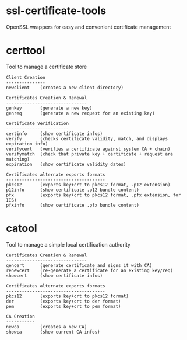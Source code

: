 ssl-certificate-tools
=====================

OpenSSL wrappers for easy and convenient certificate management

certtool
========

Tool to manage a certificate store

	Client Creation
	---------------
	newclient    (creates a new client directory)

	Certificates Creation & Renewal
	-------------------------------
	genkey       (generate a new key)
	genreq       (generate a new request for an existing key)

	Certificate Verification
	------------------------
	certinfo     (show certificate infos)
	verify       (checks certificate validity, match, and displays expiration info)
	verifycert   (verifies a certificate against system CA + chain)
	verifymatch  (check that private key + certificate + request are matching)
	expiration   (show certificate validity dates)

	Certificates alternate exports formats
	--------------------------------------
	pkcs12       (exports key+crt to pkcs12 format, .p12 extension)
	p12info      (show certificate .p12 bundle content)
	pfx          (exports key+crt to pkcs12 format, .pfx extension, for IIS)
	pfxinfo      (show certificate .pfx bundle content)

catool
======

Tool to manage a simple local certification authority

	Certificates Creation & Renewal
	-------------------------------
	gencert      (generate certificate and signs it with CA)
	renewcert    (re-generate a certificate for an existing key/req)
	showcert     (show certificate infos)

	Certificates alternate exports formats
	--------------------------------------
	pkcs12       (exports key+crt to pkcs12 format)
	der          (exports key+crt to der format)
	pem          (exports key+crt to pem format)

	CA Creation
	-----------
	newca        (creates a new CA)
	showca       (show current CA infos)

